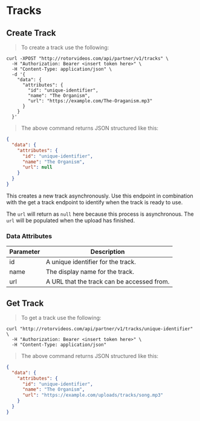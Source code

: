 # Tracks

## Create Track

> To create a track use the following:

```shell
curl -XPOST "http://rotorvideos.com/api/partner/v1/tracks" \
  -H "Authorization: Bearer <insert token here>" \
  -H "Content-Type: application/json" \
  -d '{
    "data": {
      "attributes": {
        "id": "unique-identifier",
        "name": "The Organism",
        "url": "https://example.com/The-Oraganism.mp3"
      }
    }
  }'

```

> The above command returns JSON structured like this:

```json
{
  "data": {
    "attributes": {
      "id": "unique-identifier",
      "name": "The Organism",
      "url": null
    }
  }
}
```

This creates a new track asynchronously. Use this endpoint in combination with
the get a track endpoint to identify when the track is ready to use.

<aside class="notice">
The <code>url</code> will return as <code>null</code> here because this process is asynchronous. The <code>url</code> will be populated when the upload has finished.
</aside>

### Data Attributes

Parameter | Description
--------- | -----------
id | A unique identifier for the track.
name | The display name for the track.
url | A URL that the track can be accessed from.

## Get Track

> To get a track use the following:

```shell
curl "http://rotorvideos.com/api/partner/v1/tracks/unique-identifier" \
  -H "Authorization: Bearer <insert token here>" \
  -H "Content-Type: application/json"
```

> The above command returns JSON structured like this:

```json
{
  "data": {
    "attributes": {
      "id": "unique-identifier",
      "name": "The Organism",
      "url": "https://example.com/uploads/tracks/song.mp3"
    }
  }
}
```
